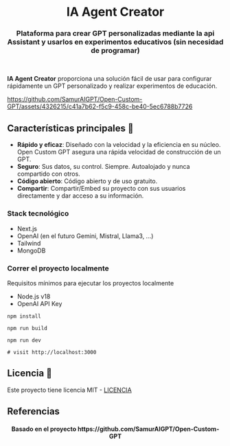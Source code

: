 <h1 align="center" style="font-weight: bold">
  IA Agent Creator
  <br>
    <h3 align="center">Plataforma para crear GPT personalizadas mediante la api Assistant y usarlos en experimentos educativos (sin necesidad de programar)</h3>
  <br>
  
</h1>

**IA Agent Creator** proporciona una solución fácil de usar para configurar rápidamente un GPT personalizado y realizar experimentos de educación.



https://github.com/SamurAIGPT/Open-Custom-GPT/assets/4326215/c41a7b62-f5c9-458c-be40-5ec6788b7726


## Características principales 🎯

- **Rápido y eficaz**: Diseñado con la velocidad y la eficiencia en su núcleo. Open Custom GPT asegura una rápida velocidad de construcción de un GPT.
- **Seguro**: Sus datos, su control. Siempre. Autoalojado y nunca compartido con otros.
- **Código abierto**: Código abierto y de uso gratuito.
- **Compartir**: Compartir/Embed su proyecto con sus usuarios directamente y dar acceso a su información.

### Stack tecnológico

- Next.js
- OpenAI (en el futuro Gemini, Mistral, Llama3, ...)
- Tailwind
- MongoDB

### Correr el proyecto localmente

Requisitos mínimos para ejecutar los proyectos localmente

- Node.js v18
- OpenAI API Key

```shell
npm install

npm run build

npm run dev

# visit http://localhost:3000
```



## Licencia 📄

Este proyecto tiene licencia MIT - [LICENCIA](LICENSE)

## Referencias

<h4 align="center">Basado en el proyecto https://github.com/SamurAIGPT/Open-Custom-GPT</h4>
